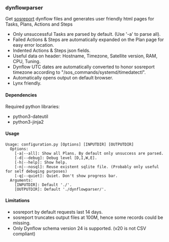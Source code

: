 ### dynflowparser
Get [sosreport](https://github.com/sosreport/sos) dynflow files and generates user friendly html pages for Tasks, Plans, Actions and Steps

- Only unsuccessful Tasks are parsed by default. (Use '-a' to parse all).
- Failed Actions & Steps are automatically expanded on the Plan page for easy error location.
- Indented Actions & Steps json fields.
- Useful data on header: Hostname, Timezone, Satellite version, RAM, CPU, Tuning.
- Dynflow UTC dates are automatically converted to honor sosreport timezone according to "/sos_commands/systemd/timedatectl".
- Automatically opens output on default browser.
- Lynx friendly.

#### Dependencies
Required python libraries:
- python3-dateutil
- python3-jinja2

#### Usage 
~~~
Usage: configuration.py [Options] [INPUTDIR] [OUTPUTDIR]
  Options:
    [-a|--all]: Show all Plans. By default only unsuccess are parsed.
    [-d|--debug]: Debug level [D,I,W,E].
    [-h|--help]: Show help.
    [-n|--nosql]: Reuse existent sqlite file. (Probably only useful for self debuging purposes)
    [-q|--quiet]: Quiet. Don't show progress bar.
  Arguments:
    [INPUTDIR]: Default './'.
    [OUTPUTDIR]: Default './dynflowparser/'.
~~~ 

#### Limitations
- sosreport by default requests last 14 days.
- sosreport truncates output files at 100M, hence some records could be missing.
- Only Dynflow schema version 24 is supported. (v20 is not CSV compliant)
